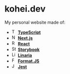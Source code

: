 # kohei.dev

My personal website made of:

- <img alt="TypeScript" src="https://user-images.githubusercontent.com/4289883/72760400-7524e080-3b8d-11ea-9b0c-f6e09280e6d8.png" height="16"> **[TypeScript](https://www.typescriptlang.org/)**
- <img alt="Next.js" src="https://user-images.githubusercontent.com/4289883/73734536-a4416300-46f2-11ea-94c5-db97d7e9a814.png" height="16"> **[Next.js](https://nextjs.org/)**
- <img alt="React" src="https://user-images.githubusercontent.com/4289883/72760398-7524e080-3b8d-11ea-95ea-736bd3081ac9.png" height="16"> **[React](https://reactjs.org)**
- <img alt="Storybook" src="https://user-images.githubusercontent.com/4289883/72760399-7524e080-3b8d-11ea-9174-1aa265d9c239.png" height="16"> **[Storybook](https://storybook.js.org/)**
- <img alt="Linaria" src="https://user-images.githubusercontent.com/4289883/111555775-55178f80-8746-11eb-9011-85a92e52528f.png" height="16"> **[Linaria](https://linaria.dev/)**
- <img alt="Format.JS" src="https://user-images.githubusercontent.com/4289883/111555993-cce5ba00-8746-11eb-9232-fd5de88ec37c.png" height="16"> **[Format.JS](https://formatjs.io/)**
- <img alt="Jest" src="https://user-images.githubusercontent.com/4289883/72760396-748c4a00-3b8d-11ea-9eba-e3df28a3f18a.png" height="16"> **[Jest](https://jestjs.io/)**
